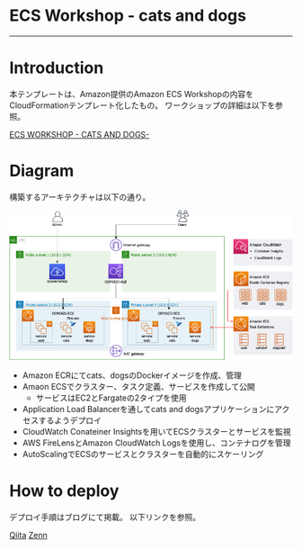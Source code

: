 # ECS Workshop - cats and dogs

---

# Introduction
本テンプレートは、Amazon提供のAmazon ECS Workshopの内容をCloudFormationテンプレート化したもの。
ワークショップの詳細は以下を参照。

[ECS WORKSHOP - CATS AND DOGS-](https://dcj71ciaiav4i.cloudfront.net/D0B5A980-C9FC-11EB-ABD7-3362918AE194/)

# Diagram
構築するアーキテクチャは以下の通り。

![nw-diag](img/nw-diag.png)

- Amazon ECRにてcats、dogsのDockerイメージを作成、管理
- Amaon ECSでクラスター、タスク定義、サービスを作成して公開
  - サービスはEC2とFargateの2タイプを使用
- Application Load Balancerを通してcats and dogsアプリケーションにアクセスするようデプロイ
- CloudWatch Conateiner Insightsを用いてECSクラスターとサービスを監視
- AWS FireLensとAmazon CloudWatch Logsを使用し、コンテナログを管理
- AutoScalingでECSのサービスとクラスターを自動的にスケーリング

# How to deploy

デプロイ手順はブログにて掲載。
以下リンクを参照。

[Qiita](https://qiita.com/bamtech1904/items/9fa3744bf15bdbcc9e8b)
[Zenn](https://zenn.dev/bamtech1904/articles/20240227_ecs-workshop-cats-dogs)
